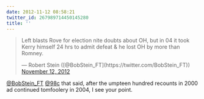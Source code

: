 ```yaml
---
date: 2012-11-12 08:58:21
twitter_id: 267989714450145280
title: ''
---
```


<blockquote class="twitter-tweet"><p lang="en" dir="ltr">Left blasts Rove for election nite doubts about OH, but in 04 it took Kerry himself 24 hrs to admit defeat &amp; he lost OH by more than Romney.</p>&mdash; Robert Stein ([@BobStein_FT](https://twitter.com/BobStein_FT)) <a href="https://twitter.com/BobStein_FT/status/267804705713967105?ref_src=twsrc%5Etfw">November 12, 2012</a></blockquote>
<script async src="https://platform.twitter.com/widgets.js" charset="utf-8"></script>

[@BobStein_FT](https://twitter.com/BobStein_FT) [@98c](https://twitter.com/98c) that said, after the umpteen hundred recounts in 2000 ad continued tomfoolery in 2004, I see your point.
